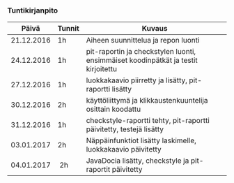 ### Tuntikirjanpito
Päivä | Tunnit | Kuvaus
--------------- | ----- | ------
21.12.2016 | 1h | Aiheen suunnittelua ja repon luonti
24.12.2016 | 1h | pit-raportin ja checkstylen luonti, ensimmäiset koodinpätkät ja testit kirjoitettu
27.12.2016 | 1h | luokkakaavio piirretty ja lisätty, pit-raportti lisätty
30.12.2016 | 2h | käyttöliittymä ja klikkaustenkuuntelija osittain koodattu
31.12.2016 | 1h | checkstyle-raportti tehty, pit-raportti päivitetty, testejä lisätty
03.01.2017 | 2h | Näppäinfunktiot lisätty laskimelle, luokkakaavio päivitetty
04.01.2017 | 2h | JavaDocia lisätty, checkstyle ja pit-raportit päivitetty
